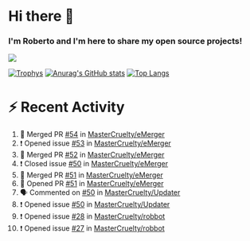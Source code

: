 # Hi there 👋
### I'm Roberto and I'm here to share my open source projects!

<img src="https://komarev.com/ghpvc/?username=mastercruelty&label=Profile views&color=0e75b6"><br>

[![Trophys](https://github-profile-trophy.vercel.app/?username=mastercruelty)](https://github.com/ryo-ma/github-profile-trophy)
[![Anurag's GitHub stats](https://github-readme-stats.vercel.app/api?username=mastercruelty&show_icons=true&theme=tokyonight)](https://github.com/anuraghazra/github-readme-stats)
[![Top Langs](https://github-readme-stats.vercel.app/api/top-langs/?username=mastercruelty&layout=compact)](https://github.com/anuraghazra/github-readme-stats)

# :zap: Recent Activity
<!--START_SECTION:activity-->
1. 🎉 Merged PR [#54](https://github.com/MasterCruelty/eMerger/pull/54) in [MasterCruelty/eMerger](https://github.com/MasterCruelty/eMerger)
2. ❗️ Opened issue [#53](https://github.com/MasterCruelty/eMerger/issues/53) in [MasterCruelty/eMerger](https://github.com/MasterCruelty/eMerger)
3. 🎉 Merged PR [#52](https://github.com/MasterCruelty/eMerger/pull/52) in [MasterCruelty/eMerger](https://github.com/MasterCruelty/eMerger)
4. ❗️ Closed issue [#50](https://github.com/MasterCruelty/eMerger/issues/50) in [MasterCruelty/eMerger](https://github.com/MasterCruelty/eMerger)
5. 🎉 Merged PR [#51](https://github.com/MasterCruelty/eMerger/pull/51) in [MasterCruelty/eMerger](https://github.com/MasterCruelty/eMerger)
6. 💪 Opened PR [#51](https://github.com/MasterCruelty/eMerger/pull/51) in [MasterCruelty/eMerger](https://github.com/MasterCruelty/eMerger)
7. 🗣 Commented on [#50](https://github.com/MasterCruelty/Updater/issues/50) in [MasterCruelty/Updater](https://github.com/MasterCruelty/Updater)
8. ❗️ Opened issue [#50](https://github.com/MasterCruelty/Updater/issues/50) in [MasterCruelty/Updater](https://github.com/MasterCruelty/Updater)
9. ❗️ Opened issue [#28](https://github.com/MasterCruelty/robbot/issues/28) in [MasterCruelty/robbot](https://github.com/MasterCruelty/robbot)
10. ❗️ Opened issue [#27](https://github.com/MasterCruelty/robbot/issues/27) in [MasterCruelty/robbot](https://github.com/MasterCruelty/robbot)
<!--END_SECTION:activity-->
